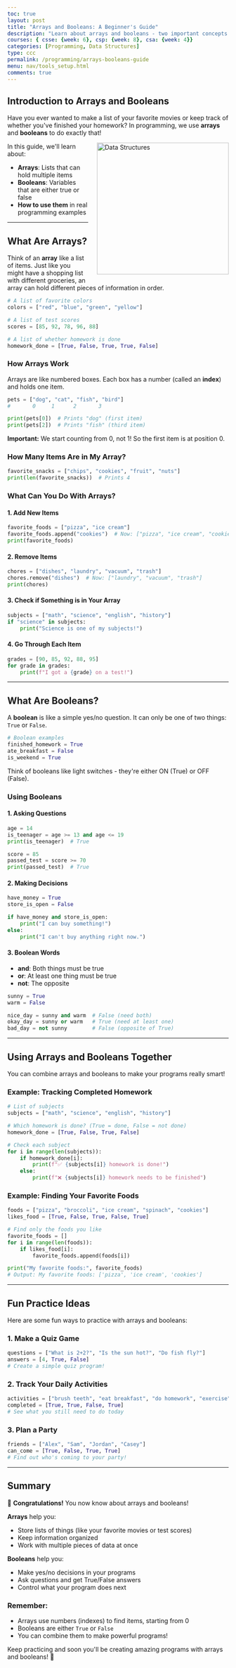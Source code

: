 ```yaml
---
toc: true
layout: post
title: "Arrays and Booleans: A Beginner's Guide"
description: "Learn about arrays and booleans - two important concepts in programming! We'll explore how to store lists of information and work with true/false values."
courses: { csse: {week: 6}, csp: {week: 8}, csa: {week: 4}}
categories: [Programming, Data Structures]
type: ccc
permalink: /programming/arrays-booleans-guide
menu: nav/tools_setup.html
comments: true
---
```


## Introduction to Arrays and Booleans

Have you ever wanted to make a list of your favorite movies or keep track of whether you've finished your homework? In programming, we use **arrays** and **booleans** to do exactly that!

<div style="float: right; margin: 0px 0px 10px 20px;">
    <img src="{{site.baseurl}}/images/data-structures.png" alt="Data Structures" title="Arrays and Booleans Visualization" width="300">
</div>

In this guide, we'll learn about:
- **Arrays**: Lists that can hold multiple items
- **Booleans**: Variables that are either true or false
- **How to use them** in real programming examples

---

## What Are Arrays?

Think of an **array** like a list of items. Just like you might have a shopping list with different groceries, an array can hold different pieces of information in order.

```python
# A list of favorite colors
colors = ["red", "blue", "green", "yellow"]

# A list of test scores
scores = [85, 92, 78, 96, 88]

# A list of whether homework is done
homework_done = [True, False, True, True, False]
```

### How Arrays Work

Arrays are like numbered boxes. Each box has a number (called an **index**) and holds one item.

```python
pets = ["dog", "cat", "fish", "bird"]
#       0     1      2       3

print(pets[0])  # Prints "dog" (first item)
print(pets[2])  # Prints "fish" (third item)
```

**Important:** We start counting from 0, not 1! So the first item is at position 0.

### How Many Items Are in My Array?

```python
favorite_snacks = ["chips", "cookies", "fruit", "nuts"]
print(len(favorite_snacks))  # Prints 4
```

### What Can You Do With Arrays?

#### 1. **Add New Items**
```python
favorite_foods = ["pizza", "ice cream"]
favorite_foods.append("cookies")  # Now: ["pizza", "ice cream", "cookies"]
print(favorite_foods)
```

#### 2. **Remove Items**
```python
chores = ["dishes", "laundry", "vacuum", "trash"]
chores.remove("dishes")  # Now: ["laundry", "vacuum", "trash"]
print(chores)
```

#### 3. **Check if Something is in Your Array**
```python
subjects = ["math", "science", "english", "history"]
if "science" in subjects:
    print("Science is one of my subjects!")
```

#### 4. **Go Through Each Item**
```python
grades = [90, 85, 92, 88, 95]
for grade in grades:
    print(f"I got a {grade} on a test!")
```

---

## What Are Booleans?

A **boolean** is like a simple yes/no question. It can only be one of two things: `True` or `False`.

```python
# Boolean examples
finished_homework = True
ate_breakfast = False
is_weekend = True
```

Think of booleans like light switches - they're either ON (True) or OFF (False).

### Using Booleans

#### 1. **Asking Questions**

```python
age = 14
is_teenager = age >= 13 and age <= 19
print(is_teenager)  # True

score = 85
passed_test = score >= 70
print(passed_test)  # True
```

#### 2. **Making Decisions**

```python
have_money = True
store_is_open = False

if have_money and store_is_open:
    print("I can buy something!")
else:
    print("I can't buy anything right now.")
```

#### 3. **Boolean Words**

- **and**: Both things must be true
- **or**: At least one thing must be true  
- **not**: The opposite

```python
sunny = True
warm = False

nice_day = sunny and warm  # False (need both)
okay_day = sunny or warm   # True (need at least one)
bad_day = not sunny        # False (opposite of True)
```

---

## Using Arrays and Booleans Together

You can combine arrays and booleans to make your programs really smart!

### Example: Tracking Completed Homework

```python
# List of subjects
subjects = ["math", "science", "english", "history"]

# Which homework is done? (True = done, False = not done)
homework_done = [True, False, True, False]

# Check each subject
for i in range(len(subjects)):
    if homework_done[i]:
        print(f"✅ {subjects[i]} homework is done!")
    else:
        print(f"❌ {subjects[i]} homework needs to be finished")
```

### Example: Finding Your Favorite Foods

```python
foods = ["pizza", "broccoli", "ice cream", "spinach", "cookies"]
likes_food = [True, False, True, False, True]

# Find only the foods you like
favorite_foods = []
for i in range(len(foods)):
    if likes_food[i]:
        favorite_foods.append(foods[i])

print("My favorite foods:", favorite_foods)
# Output: My favorite foods: ['pizza', 'ice cream', 'cookies']
```

---

## Fun Practice Ideas

Here are some fun ways to practice with arrays and booleans:

### 1. **Make a Quiz Game**
```python
questions = ["What is 2+2?", "Is the sun hot?", "Do fish fly?"]
answers = [4, True, False]
# Create a simple quiz program!
```

### 2. **Track Your Daily Activities**
```python
activities = ["brush teeth", "eat breakfast", "do homework", "exercise"]
completed = [True, True, False, True]
# See what you still need to do today
```

### 3. **Plan a Party**
```python
friends = ["Alex", "Sam", "Jordan", "Casey"]
can_come = [True, False, True, True]
# Find out who's coming to your party!
```

---

## Summary

🎉 **Congratulations!** You now know about arrays and booleans!

**Arrays** help you:
- Store lists of things (like your favorite movies or test scores)
- Keep information organized
- Work with multiple pieces of data at once

**Booleans** help you:
- Make yes/no decisions in your programs
- Ask questions and get True/False answers
- Control what your program does next

### Remember:
- Arrays use numbers (indexes) to find items, starting from 0
- Booleans are either `True` or `False`
- You can combine them to make powerful programs!

Keep practicing and soon you'll be creating amazing programs with arrays and booleans! 🚀
